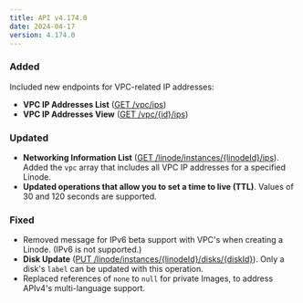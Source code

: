 ```yaml
---
title: API v4.174.0
date: 2024-04-17
version: 4.174.0
---
```


### Added

Included new endpoints for VPC-related IP addresses:

- **VPC IP Addresses List** ([GET /vpc/ips](/docs/api/vpcs/#vpc-ip-addresses-list))
- **VPC IP Addresses View** ([GET /vpc/{id}/ips](/docs/api/vpcs/#vpc-ip-addresses-view))

### Updated

- **Networking Information List** ([GET /linode/instances/{linodeId}/ips](/docs/api/linode-instances/#networking-information-list)). Added the `vpc` array that includes all VPC IP addresses for a specified Linode.
- **Updated operations that allow you to set a time to live (TTL)**. Values of 30 and 120 seconds are supported.

### Fixed

- Removed message for IPv6 beta support with VPC's when creating a Linode. (IPv6 is not supported.)
- **Disk Update** ([PUT /linode/instances/{linodeId}/disks/{diskId}](/docs/api/linode-instances/#disk-update__request-body-schema)). Only a disk's `label` can be updated with this operation.
- Replaced references of `none` to `null` for private Images, to address APIv4's multi-language support.